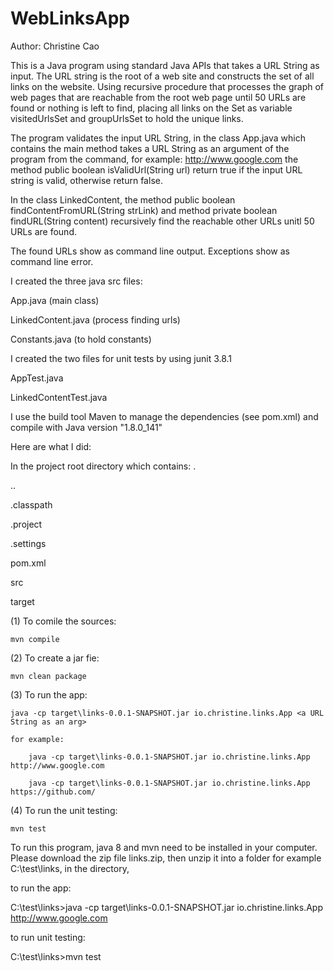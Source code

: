 # WebLinksApp

Author: Christine Cao

This is a Java program using standard Java APIs that takes a URL String as input. 
The URL string is the root of a web site and constructs the set of all links on the website. 
Using recursive procedure that processes the graph of web pages that are reachable from the root 
web page until 50 URLs are found or nothing is left to find, placing all links on the Set as variable 
visitedUrlsSet and groupUrlsSet to hold the unique links.

The program validates the input URL String, in the class App.java which contains the main method
takes a URL String as an argument of the program from the command, for example: http://www.google.com
the method public boolean isValidUrl(String url)
return true if the input URL string is valid, otherwise return false.

In the class LinkedContent, the method 
public boolean findContentFromURL(String strLink) 
and method
private boolean findURL(String content)
recursively find the reachable other URLs unitl 50 URLs are found.

The found URLs show as command line output. Exceptions show as command line error. 


I created the three java src files:

App.java            (main class)

LinkedContent.java  (process finding urls)

Constants.java      (to hold constants)


I created the two files for unit tests by using junit 3.8.1

AppTest.java

LinkedContentTest.java


I use the build tool Maven to manage the dependencies (see pom.xml) and compile with Java version "1.8.0_141"

Here are what I did:

In the project root directory which contains:
.

..

.classpath

.project

.settings

pom.xml

src

target


(1) To comile the sources:

	mvn compile
 
(2) To create a jar fie:

	mvn clean package

(3) To run the app:

	java -cp target\links-0.0.1-SNAPSHOT.jar io.christine.links.App <a URL String as an arg>
	
	for example:
	
		java -cp target\links-0.0.1-SNAPSHOT.jar io.christine.links.App http://www.google.com
		
		java -cp target\links-0.0.1-SNAPSHOT.jar io.christine.links.App https://github.com/
		
(4) To run the unit testing:

	mvn test

To run this program, java 8 and mvn need to be installed in your computer.  Please download the zip file links.zip, then unzip it into a folder for example C:\test\links, 
in the directory, 

to run the app:

C:\test\links>java -cp target\links-0.0.1-SNAPSHOT.jar io.christine.links.App http://www.google.com

to run unit testing:

C:\test\links>mvn test
